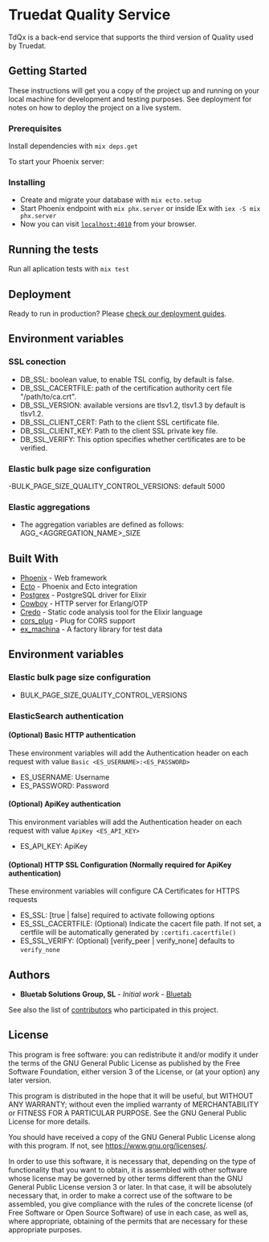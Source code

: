 # Truedat Quality Service

TdQx is a back-end service that supports the third version of Quality used by Truedat.

## Getting Started

These instructions will get you a copy of the project up and running on your
local machine for development and testing purposes. See deployment for notes on
how to deploy the project on a live system.

### Prerequisites

Install dependencies with `mix deps.get`

To start your Phoenix server:

### Installing

- Create and migrate your database with `mix ecto.setup`
- Start Phoenix endpoint with `mix phx.server` or inside IEx with `iex -S mix phx.server`
- Now you can visit [`localhost:4010`](http://localhost:4010) from your browser.

## Running the tests

Run all aplication tests with `mix test`

## Deployment

Ready to run in production? Please [check our deployment
guides](http://www.phoenixframework.org/docs/deployment).

## Environment variables

### SSL conection

- DB_SSL: boolean value, to enable TSL config, by default is false.
- DB_SSL_CACERTFILE: path of the certification authority cert file "/path/to/ca.crt".
- DB_SSL_VERSION: available versions are tlsv1.2, tlsv1.3 by default is tlsv1.2.
- DB_SSL_CLIENT_CERT: Path to the client SSL certificate file.
- DB_SSL_CLIENT_KEY: Path to the client SSL private key file.
- DB_SSL_VERIFY: This option specifies whether certificates are to be verified.

### Elastic bulk page size configuration

-BULK_PAGE_SIZE_QUALITY_CONTROL_VERSIONS: default 5000

### Elastic aggregations

- The aggregation variables are defined as follows: AGG\_<AGGREGATION_NAME>\_SIZE

## Built With

- [Phoenix](http://www.phoenixframework.org/) - Web framework
- [Ecto](http://www.phoenixframework.org/) - Phoenix and Ecto integration
- [Postgrex](http://hexdocs.pm/postgrex/) - PostgreSQL driver for Elixir
- [Cowboy](https://ninenines.eu) - HTTP server for Erlang/OTP
- [Credo](http://credo-ci.org/) - Static code analysis tool for the Elixir
  language
- [cors_plug](https://hex.pm/packages/cors_plug) - Plug for CORS support
- [ex_machina](https://hex.pm/packages/ex_machina) - A factory library for test
  data

## Environment variables

### Elastic bulk page size configuration

- BULK_PAGE_SIZE_QUALITY_CONTROL_VERSIONS

### ElasticSearch authentication

#### (Optional) Basic HTTP authentication

These environment variables will add the Authentication header on each request
with value `Basic <ES_USERNAME>:<ES_PASSWORD>`

- ES_USERNAME: Username
- ES_PASSWORD: Password

#### (Optional) ApiKey authentication

This environment variables will add the Authentication header on each request
with value `ApiKey <ES_API_KEY>`

- ES_API_KEY: ApiKey

#### (Optional) HTTP SSL Configuration (Normally required for ApiKey authentication)

These environment variables will configure CA Certificates for HTTPS requests

- ES_SSL: [true | false] required to activate following options
- ES_SSL_CACERTFILE: (Optional) Indicate the cacert file path. If not set, a certfile will be automatically generated by `:certifi.cacertfile()`
- ES_SSL_VERIFY: (Optional) [verify_peer | verify_none] defaults to `verify_none`

## Authors

- **Bluetab Solutions Group, SL** - _Initial work_ -
  [Bluetab](http://www.bluetab.net)

See also the list of [contributors](https://github.com/bluetab/td-qx) who
participated in this project.

## License

This program is free software: you can redistribute it and/or modify it under
the terms of the GNU General Public License as published by the Free Software
Foundation, either version 3 of the License, or (at your option) any later
version.

This program is distributed in the hope that it will be useful, but WITHOUT ANY
WARRANTY; without even the implied warranty of MERCHANTABILITY or FITNESS FOR A
PARTICULAR PURPOSE. See the GNU General Public License for more details.

You should have received a copy of the GNU General Public License along with
this program. If not, see https://www.gnu.org/licenses/.

In order to use this software, it is necessary that, depending on the type of
functionality that you want to obtain, it is assembled with other software whose
license may be governed by other terms different than the GNU General Public
License version 3 or later. In that case, it will be absolutely necessary that,
in order to make a correct use of the software to be assembled, you give
compliance with the rules of the concrete license (of Free Software or Open
Source Software) of use in each case, as well as, where appropriate, obtaining
of the permits that are necessary for these appropriate purposes.
